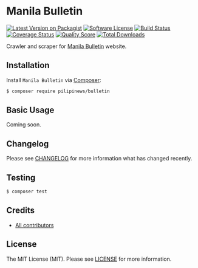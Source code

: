 # Manila Bulletin

[![Latest Version on Packagist][ico-version]][link-packagist]
[![Software License][ico-license]][link-license]
[![Build Status][ico-travis]][link-travis]
[![Coverage Status][ico-scrutinizer]][link-scrutinizer]
[![Quality Score][ico-code-quality]][link-code-quality]
[![Total Downloads][ico-downloads]][link-downloads]

Crawler and scraper for [Manila Bulletin](https://news.mb.com.ph/) website.

## Installation

Install `Manila Bulletin` via [Composer](https://getcomposer.org/):

``` bash
$ composer require pilipinews/bulletin
```

## Basic Usage

Coming soon.

## Changelog

Please see [CHANGELOG][link-changelog] for more information what has changed recently.

## Testing

``` bash
$ composer test
```

## Credits

- [All contributors][link-contributors]

## License

The MIT License (MIT). Please see [LICENSE][link-license] for more information.

[ico-code-quality]: https://img.shields.io/scrutinizer/g/pilipinews/bulletin.svg?style=flat-square
[ico-downloads]: https://img.shields.io/packagist/dt/pilipinews/bulletin.svg?style=flat-square
[ico-license]: https://img.shields.io/badge/license-MIT-brightgreen.svg?style=flat-square
[ico-scrutinizer]: https://img.shields.io/scrutinizer/coverage/g/pilipinews/bulletin.svg?style=flat-square
[ico-travis]: https://img.shields.io/travis/pilipinews/bulletin/master.svg?style=flat-square
[ico-version]: https://img.shields.io/packagist/v/pilipinews/bulletin.svg?style=flat-square

[link-changelog]: https://github.com/pilipinews/bulletin/blob/master/CHANGELOG.md
[link-code-quality]: https://scrutinizer-ci.com/g/pilipinews/bulletin
[link-contributors]: https://github.com/pilipinews/bulletin/contributors
[link-downloads]: https://packagist.org/packages/pilipinews/bulletin
[link-license]: https://github.com/pilipinews/bulletin/blob/master/LICENSE.md
[link-packagist]: https://packagist.org/packages/pilipinews/bulletin
[link-scrutinizer]: https://scrutinizer-ci.com/g/pilipinews/bulletin/code-structure
[link-travis]: https://travis-ci.org/pilipinews/bulletin